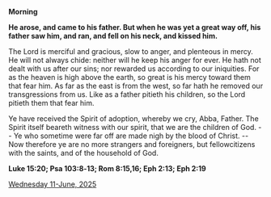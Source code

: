 **Morning**

**He arose, and came to his father. But when he was yet a great way off, his father saw him, and ran, and fell on his neck, and kissed him.**
 
The Lord is merciful and gracious, slow to anger, and plenteous in mercy. He will not always chide: neither will he keep his anger for ever. He hath not dealt with us after our sins; nor rewarded us according to our iniquities. For as the heaven is high above the earth, so great is his mercy toward them that fear him. As far as the east is from the west, so far hath he removed our transgressions from us. Like as a father pitieth his children, so the Lord pitieth them that fear him.
 
Ye have received the Spirit of adoption, whereby we cry, Abba, Father. The Spirit itself beareth witness with our spirit, that we are the children of God. -- Ye who sometime were far off are made nigh by the blood of Christ. -- Now therefore ye are no more strangers and foreigners, but fellowcitizens with the saints, and of the household of God.  

**Luke 15:20; Psa 103:8‑13; Rom 8:15,16; Eph 2:13; Eph 2:19**

[Wednesday 11-June, 2025](https://t.me/daily_light)
